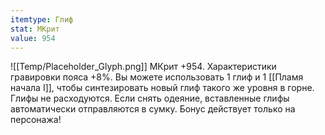 ```yaml
---
itemtype: Глиф
stat: МКрит 
value: 954
---
```

![[Temp/Placeholder_Glyph.png]]
МКрит +954. Характеристики гравировки пояса +8%. Вы можете использовать 1 глиф и 1 [[Пламя начала I]], чтобы синтезировать новый глиф такого же уровня в горне. Глифы не расходуются. Если снять одеяние, вставленные глифы автоматически отправляются в сумку. Бонус действует только на персонажа!
